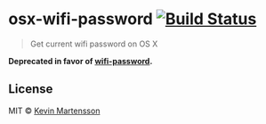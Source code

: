 # osx-wifi-password [![Build Status](https://travis-ci.org/kevva/osx-wifi-password.svg?branch=master)](https://travis-ci.org/kevva/osx-wifi-password)

> Get current wifi password on OS X

**Deprecated in favor of [wifi-password](https://github.com/kevva/wifi-password).**


## License

MIT © [Kevin Martensson](http://github.com/kevva)
